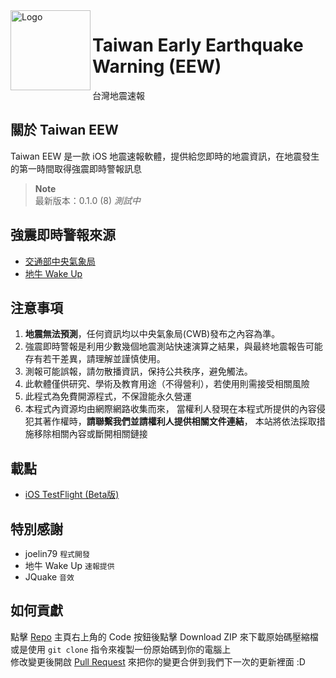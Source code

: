 <img alt="Logo" src="https://upload.cc/i1/2023/06/21/6QwkDb.png" width="128px" height="128px" align="left"/>


# Taiwan Early Earthquake Warning (EEW)
台灣地震速報

## 關於 Taiwan EEW
Taiwan EEW 是一款 iOS 地震速報軟體，提供給您即時的地震資訊，在地震發生的第一時間取得強震即時警報訊息
> **Note**    
> 最新版本：0.1.0 (8) *測試中*

## 強震即時警報來源
* [交通部中央氣象局](https://www.cwb.gov.tw/)
* [地牛 Wake Up](https://eew.earthquake.tw/)

## 注意事項
1. **地震無法預測**，任何資訊均以中央氣象局(CWB)發布之內容為準。
2. 強震即時警報是利用少數幾個地震測站快速演算之結果，與最終地震報告可能存有若干差異，請理解並謹慎使用。
3. 測報可能誤報，請勿散播資訊，保持公共秩序，避免觸法。
5. 此軟體僅供研究、學術及教育用途（不得營利），若使用則需接受相關風險
7. 此程式為免費開源程式，不保證能永久營運
10. 本程式內資源均由網際網路收集而來， 當權利人發現在本程式所提供的內容侵犯其著作權時，**請聯繫我們並請權利人提供相關文件連結**， 本站將依法採取措施移除相關內容或斷開相關鏈接

## 載點
- [iOS TestFlight (Beta版)](https://testflight.apple.com/join/wKYJpbYM)

## 特別感謝
- joelin79 `程式開發`
- 地牛 Wake Up `速報提供`
- JQuake `音效`

## 如何貢獻
點擊 [Repo](https://github.com/joelin79/taiwanEEW) 主頁右上角的 Code 按鈕後點擊 Download ZIP 來下載原始碼壓縮檔\
或是使用 `git clone` 指令來複製一份原始碼到你的電腦上\
修改變更後開啟 [Pull Request](https://github.com/joelin79/taiwanEEW/pulls) 來把你的變更合併到我們下一次的更新裡面 :D

